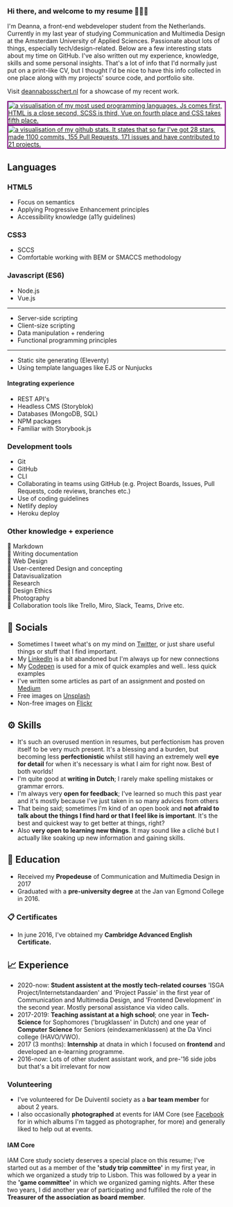 ### Hi there, and welcome to my resume 🙋🏼‍♀️

I'm Deanna, a front-end webdeveloper student from the Netherlands. Currently in my last year of studying Communication and Multimedia Design at the Amsterdam University of Applied Sciences. Passionate about lots of things, especially tech/design-related. Below are a few interesting stats about my time on GitHub. I've also written out my experience, knowledge, skills and some personal insights.
That's a lot of info that I'd normally just put on a print-like CV, but I thought I'd be nice to have this info collected in one place along with my projects' source code, and portfolio site. 

Visit [deannabosschert.nl](https://www.deannabosschert.nl/) for a showcase of my recent work.

<!--<a href="https://github.com/anuraghazra/github-readme-stats">
  <img align="center" style="border:2px solid purple;" src="https://github-readme-stats.vercel.app/api/top-langs/?username=deannabosschert" alt="a visualisation of my most used programming languages. Js comes first, HTML is a close second, SCSS is third, Vue on fourth place and CSS takes fifth place." />
</a> -->


<a href="https://github.com/anuraghazra/convoychat">
  <img align="center"  style="border:2px solid purple;" src="https://github-readme-stats.vercel.app/api/top-langs/?username=deannabosschert&layout=compact" alt="a visualisation of my most used programming languages. Js comes first, HTML is a close second, SCSS is third, Vue on fourth place and CSS takes fifth place." />
</a>

<a href="https://github.com/anuraghazra/convoychat">
  <img align="center"  style="border:2px solid purple;" src="https://github-readme-stats.vercel.app/api?username=deannabosschert" alt="a visualisation of my github stats. It states that so far I've got 28 stars, made 1100 commits, 155 Pull Requests, 171 issues and have contributed to 21 projects." />
</a>




## Languages
<!-- <table style="width:600px;
		height:100px;
		border:0px solid #C0C0C0;
		border-collapse:separate;">
  <thead>
    <tr>
      <th style="background:#ece0ec;"><b>HTML</b></th>
      <th style="background:#ece0ec;"><b>CSS</b></th>
      <th style="background:#ece0ec;"><b>JavaScript (ES6)</b></th>
    </tr>
  </thead>
  <tbody>
    <tr>
      <td style="background:#ece0ec;">Semantics</td>
      <td style="background:#ece0ec;">SCSS</td>
      <td style="background:#ece0ec;">NodeJS</td>
    </tr>
      <tr>
      <td style="background:#ece0ec;">Accessibility</td>
      <td style="background:#ece0ec;"></td>
      <td style="background:#ece0ec;">Vue</td>
    </tr>
       <tr>
      <td style="background:#ece0ec;">Progressive Enhancement</td>
      <td style="background:#ece0ec;"></td>
      <td style="background:#ece0ec;">Eleventy</td>
    </tr>
	</tbody>
</table> -->
### HTML5
- Focus on semantics    
- Applying Progressive Enhancement principles      
- Accessibility knowledge (a11y guidelines)   

### CSS3
- SCCS      
- Comfortable working with BEM or SMACCS methodology    


### Javascript (ES6)
- Node.js    
- Vue.js    

----

- Server-side scripting    
- Client-size scripting    
- Data manipulation + rendering     
- Functional programming principles   
---

- Static site generating (Eleventy)    
- Using template languages like EJS or Nunjucks    

#### Integrating experience
- REST API's    
- Headless CMS (Storyblok)  
- Databases (MongoDB, SQL)
- NPM packages    
- Familiar with Storybook.js      

### Development tools
- Git    
- GitHub    
- CLI    
- Collaborating in teams using GitHub (e.g. Project Boards, Issues, Pull Requests, code reviews, branches etc.)    
- Use of coding guidelines    
- Netlify deploy     
- Heroku  deploy   

### Other knowledge + experience
🦄 Markdown  
🦄 Writing documentation  
🦄 Web Design  
🦄 User-centered Design and concepting  
🦄 Datavisualization      
🦄 Research  
🦄 Design Ethics      
🦄 Photography   
🦄 Collaboration tools like Trello, Miro, Slack, Teams, Drive etc.        


## 💬  Socials
-  Sometimes I tweet what's on my mind on [Twitter](https://twitter.com/tech_kech), or just share useful things or stuff that I find important.  
-  My [LinkedIn](https://nl.linkedin.com/in/deannabosschert) is a bit abandoned but I'm always up for new connections   
-  My [Codepen](https://codepen.io/deannabosschert) is used for a mix of quick examples and well.. less quick examples 
-  I've written some articles as part of an assignment and posted on [Medium](https://medium.com/@deanna.bosschert)   
-  Free images on [Unsplash](https://unsplash.com/@deannabosschert)   
-  Non-free images on [Flickr](https://www.flickr.com/people/169241155@N05/)   
  

## ⚙️  Skills
- It's such an overused mention in resumes, but perfectionism has proven itself to be very much present. It's a blessing and a burden, but becoming less **perfectionistic** whilst still having an extremely well **eye for detail** for when it's necessary is what I aim for right now. Best of both worlds!   
- I'm quite good at **writing in Dutch**; I rarely make spelling mistakes or grammar errors.   
- I'm always very **open for feedback**; I've learned so much this past year and it's mostly because I've just taken in so many advices from others   
- That being said; sometimes I'm kind of an open book and **not afraid to talk about the things I find hard or that I feel like is important**. It's the best and quickest way to get better at things, right?        
- Also **very open to learning new things**. It may sound like a cliché but I actually like soaking up new information and gaining skills.     

## 🏫  Education
- Received my **Propedeuse** of Communication and Multimedia Design in 2017   
- Graduated with a **pre-university degree** at the Jan van Egmond College in 2016.   

### 📋️  Certificates
- In june 2016, I've obtained my **Cambridge Advanced English Certificate.**   

## 📈  Experience
- 2020-now: **Student assistent at the mostly tech-related courses** 'ISGA Project/Internetstandaarden' and 'Project Passie' in the first year of Communication and Multimedia Design, and 'Frontend Development' in the second year. Mostly personal assistance via video calls.
- 2017-2019: **Teaching assistant at a high school**; one year in **Tech-Science** for Sophomores ('brugklassen' in Dutch) and one year of **Computer Science** for Seniors    (eindexamenklassen) at the  Da Vinci college (HAVO/VWO).   
- 2017 (3 months): **Internship** at dnata in which I focused on **frontend** and developed an e-learning programme.   
- 2016-now: Lots of other student assistant work, and pre-'16 side jobs but that's a bit irrelevant for now   

### Volunteering
- I've volunteered for De Duiventil society as a **bar team member** for about 2 years.   
- I also occasionally **photographed** at events for IAM Core (see [Facebook](https://www.facebook.com/IAMCoreCMDA/photos/?tab=album&ref=) for in which albums I'm tagged as photographer, for more) and generally liked to help out at events.   

#### IAM Core
IAM Core study society deserves a special place on this resume; I've started out as a member of the **'study trip committee'** in my first year, in which we organized a study trip to Lisbon. This was followed by a year in the **'game committee'** in which we organized gaming nights. After these two years, I did another year of participating and fulfilled the role of the **Treasurer of the association as board member**.   
